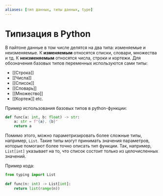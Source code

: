 ```yaml
---
aliases: [тип данных, типы данных, type]
---
```


# Типизация в Python  

В пайтоне данные в том числе делятся на два типа: изменяемые и неизменяемые.
К **изменяемым** относятся списки, словари, множества и тд.
К **неизменяемым** относятся числа, строки и кортежи.
Для обозначения базовых типов переменных используются сами типы:

* [[Строка]]
* [[Числа]]
* [[Список]]
* [[Словарь]]
* [[Множество]]
* [[Кортеж]]
etc.  

Пример использования базовых типов в python-функции:
```python
def func(a: int, b: float) -> str:  
    a: str = f"{a}, {b}"  
    return a
```

Помимо этого, можно параметризировать более сложные типы, например, `List`. Такие типы могут принимать значения параметров, которые помогают более точно описать тип функции. Так, например, `List[int]` указывает на то, что список состоит только из целочисленных значений.

Пример кода:
```python
from typing import List  
  
def func(n: int) -> List[int]:  
    return list(range(n))
```
